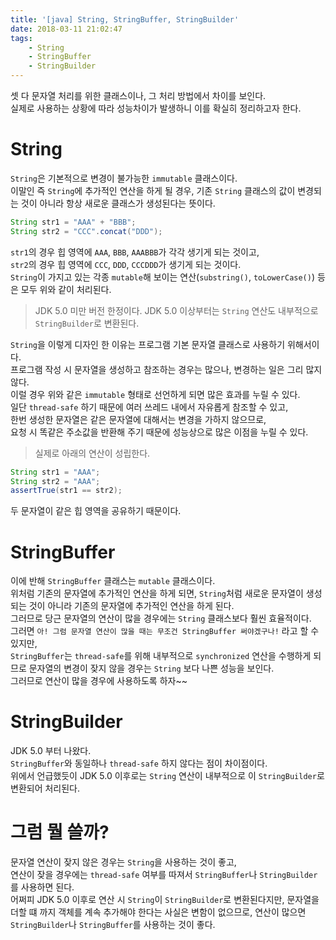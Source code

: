 ```yaml
---
title: '[java] String, StringBuffer, StringBuilder'
date: 2018-03-11 21:02:47
tags:
    - String
    - StringBuffer
    - StringBuilder
---
```


셋 다 문자열 처리를 위한 클래스이나, 그 처리 방법에서 차이를 보인다.  
실제로 사용하는 상황에 따라 성능차이가 발생하니 이를 확실히 정리하고자 한다.  

# String
`String`은 기본적으로 변경이 불가능한 `immutable` 클래스이다.  
이말인 즉 `String`에 추가적인 연산을 하게 될 경우, 기존 `String` 클래스의 값이 변경되는 것이 아니라 항상 새로운 클래스가 생성된다는 뜻이다.  

```java
String str1 = "AAA" + "BBB";
String str2 = "CCC".concat("DDD");
```

`str1`의 경우 힙 영역에 `AAA`, `BBB`, `AAABBB`가 각각 생기게 되는 것이고,  
`str2`의 경우 힙 영역에 `CCC`, `DDD`, `CCCDDD`가 생기게 되는 것이다.  
`String`이 가지고 있는 각종 `mutable`해 보이는 연산(`substring()`, `toLowerCase()`) 등 은 모두 위와 같이 처리된다.  
> JDK 5.0 미만 버전 한정이다. JDK 5.0 이상부터는 `String` 연산도 내부적으로 `StringBuilder`로 변환된다.  

`String`을 이렇게 디자인 한 이유는 프로그램 기본 문자열 클래스로 사용하기 위해서이다.  
프로그램 작성 시 문자열을 생성하고 참조하는 경우는 많으나, 변경하는 일은 그리 많지 않다.  
이럴 경우 위와 같은 `immutable` 형태로 선언하게 되면 많은 효과를 누릴 수 있다.  
일단 `thread-safe` 하기 때문에 여러 쓰레드 내에서 자유롭게 참조할 수 있고,  
한번 생성한 문자열은 같은 문자열에 대해서는 변경을 가하지 않으므로,  
요청 시 똑같은 주소값을 반환해 주기 때문에 성능상으로 많은 이점을 누릴 수 있다.  
> 실제로 아래의 연산이 성립한다.  

```java
String str1 = "AAA";
String str2 = "AAA";
assertTrue(str1 == str2);
```

두 문자열이 같은 힙 영역을 공유하기 때문이다.  

# StringBuffer
이에 반해 `StringBuffer` 클래스는 `mutable` 클래스이다.  
위처럼 기존의 문자열에 추가적인 연산을 하게 되면, `String`처럼 새로운 문자열이 생성되는 것이 아니라 기존의 문자열에 추가적인 연산을 하게 된다.  
그러므로 당근 문자열의 연산이 많을 경우에는 `String` 클래스보다 훨씬 효율적이다.  
그러면 `아! 그럼 문자열 연산이 많을 때는 무조건 StringBuffer 써야겠구나!` 라고 할 수 있지만,  
`StringBuffer`는 `thread-safe`를 위해 내부적으로 `synchronized` 연산을 수행하게 되므로 문자열의 변경이 잦지 않을 경우는 `String` 보다 나쁜 성능을 보인다.  
그러므로 연산이 많을 경우에 사용하도록 하자~~  

# StringBuilder
JDK 5.0 부터 나왔다.  
`StringBuffer`와 동일하나 `thread-safe` 하지 않다는 점이 차이점이다.  
위에서 언급했듯이 JDK 5.0 이후로는 `String` 연산이 내부적으로 이 `StringBuilder`로 변환되어 처리된다.  

# 그럼 뭘 쓸까?
문자열 연산이 잦지 않은 경우는 `String`을 사용하는 것이 좋고,  
연산이 잦을 경우에는 `thread-safe` 여부를 따져서 `StringBuffer`나 `StringBuilder`를 사용하면 된다.  
어쩌피 JDK 5.0 이후로 연산 시 `String`이 `StringBuilder`로 변환된다지만, 문자열을 더할 떄 까지 객체를 계속 추가해야 한다는 사실은 변함이 없으므로, 연산이 많으면 `StringBuilder`나 `StringBuffer`를 사용하는 것이 좋다.  

<!-- more -->